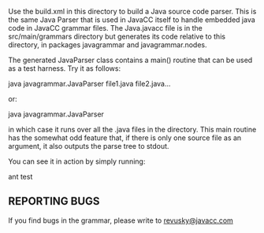 Use the build.xml in this directory to build a Java source code parser. This is the same Java Parser that is
used in JavaCC itself to handle embedded java code in JavaCC grammar files. The Java.javacc file is in 
the src/main/grammars directory but generates its code relative to this directory, in packages javagrammar
and javagrammar.nodes.

The generated JavaParser class contains a main() routine that can be used as a test harness. Try it as follows:

java javagrammar.JavaParser file1.java file2.java...

or:

java javagrammar.JavaParser <directory>

in which case it runs over all the .java files in the directory. This main routine has the somewhat 
odd feature that, if there is only one source file as an argument, it also outputs the parse tree to stdout.

You can see it in action by simply running:

ant test

REPORTING BUGS
--------------

If you find bugs in the grammar, please write to revusky@javacc.com
